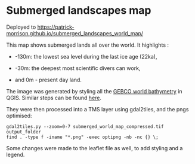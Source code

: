 # Submerged landscapes map

Deployed to <https://patrick-morrison.github.io/submerged_landscapes_world_map/>

This map shows submerged lands all over the world. It highlights :

-   -130m: the lowest sea level during the last ice age (22ka),

-    -30m: the deepest most scientific divers can work,

-   and 0m - present day land.

The image was generated by styling all the [GEBCO world bathymetry](https://www.gebco.net/) in QGIS. Similar steps can be found [here](https://padmorrison.com/posts/2021-04-03-mapping-paleoshorelines-in-qgis/).

They were then processed into a TMS layer using gdal2tiles, and the pngs optimised:

    gdal2tiles.py --zoom=0-7 submerged_world_map_compressed.tif output_folder
    find . -type f -iname "*.png" -exec optipng -nb -nc {} \;

Some changes were made to the leaflet file as well, to add styling and a legend.
